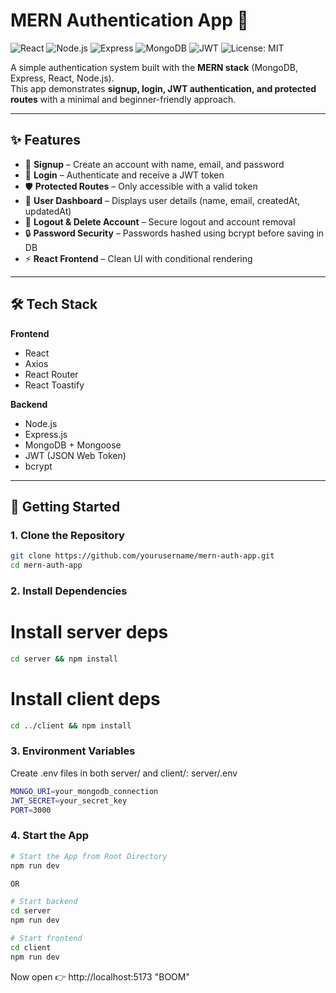 # MERN Authentication App 🔐

![React](https://img.shields.io/badge/Frontend-React-blue?logo=react)
![Node.js](https://img.shields.io/badge/Backend-Node.js-green?logo=node.js)
![Express](https://img.shields.io/badge/Framework-Express-lightgrey?logo=express)
![MongoDB](https://img.shields.io/badge/Database-MongoDB-darkgreen?logo=mongodb)
![JWT](https://img.shields.io/badge/Auth-JWT-orange?logo=jsonwebtokens)
![License: MIT](https://img.shields.io/badge/License-MIT-yellow.svg)  

A simple authentication system built with the **MERN stack** (MongoDB, Express, React, Node.js).  
This app demonstrates **signup, login, JWT authentication, and protected routes** with a minimal and beginner-friendly approach.  

---

## ✨ Features
- 📝 **Signup** – Create an account with name, email, and password  
- 🔑 **Login** – Authenticate and receive a JWT token  
- 🛡️ **Protected Routes** – Only accessible with a valid token  
- 👤 **User Dashboard** – Displays user details (name, email, createdAt, updatedAt)  
- 🚪 **Logout & Delete Account** – Secure logout and account removal  
- 🔒 **Password Security** – Passwords hashed using bcrypt before saving in DB  
- ⚡ **React Frontend** – Clean UI with conditional rendering  

---

## 🛠️ Tech Stack
**Frontend**
- React
- Axios
- React Router
- React Toastify

**Backend**
- Node.js
- Express.js
- MongoDB + Mongoose
- JWT (JSON Web Token)
- bcrypt

---

## 🚀 Getting Started

### 1. Clone the Repository
```bash
git clone https://github.com/yourusername/mern-auth-app.git
cd mern-auth-app
```

### 2. Install Dependencies
# Install server deps
```bash
cd server && npm install
```

# Install client deps
```bash
cd ../client && npm install
```

### 3. Environment Variables
Create .env files in both server/ and client/:
server/.env
```bash
MONGO_URI=your_mongodb_connection
JWT_SECRET=your_secret_key
PORT=3000
```

### 4. Start the App
```bash
# Start the App from Root Directory
npm run dev

OR

# Start backend
cd server
npm run dev

# Start frontend
cd client
npm run dev
```

Now open 👉 http://localhost:5173 "BOOM"
